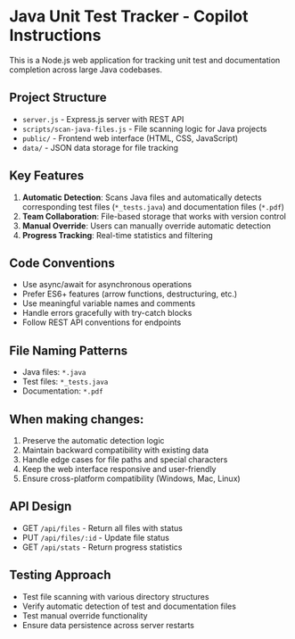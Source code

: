 <!-- Use this file to provide workspace-specific custom instructions to Copilot. For more details, visit https://code.visualstudio.com/docs/copilot/copilot-customization#_use-a-githubcopilotinstructionsmd-file -->

# Java Unit Test Tracker - Copilot Instructions

This is a Node.js web application for tracking unit test and documentation completion across large Java codebases.

## Project Structure
- `server.js` - Express.js server with REST API
- `scripts/scan-java-files.js` - File scanning logic for Java projects
- `public/` - Frontend web interface (HTML, CSS, JavaScript)
- `data/` - JSON data storage for file tracking

## Key Features
1. **Automatic Detection**: Scans Java files and automatically detects corresponding test files (`*_tests.java`) and documentation files (`*.pdf`)
2. **Team Collaboration**: File-based storage that works with version control
3. **Manual Override**: Users can manually override automatic detection
4. **Progress Tracking**: Real-time statistics and filtering

## Code Conventions
- Use async/await for asynchronous operations
- Prefer ES6+ features (arrow functions, destructuring, etc.)
- Use meaningful variable names and comments
- Handle errors gracefully with try-catch blocks
- Follow REST API conventions for endpoints

## File Naming Patterns
- Java files: `*.java`
- Test files: `*_tests.java`
- Documentation: `*.pdf`

## When making changes:
1. Preserve the automatic detection logic
2. Maintain backward compatibility with existing data
3. Handle edge cases for file paths and special characters
4. Keep the web interface responsive and user-friendly
5. Ensure cross-platform compatibility (Windows, Mac, Linux)

## API Design
- GET `/api/files` - Return all files with status
- PUT `/api/files/:id` - Update file status
- GET `/api/stats` - Return progress statistics

## Testing Approach
- Test file scanning with various directory structures
- Verify automatic detection of test and documentation files
- Test manual override functionality
- Ensure data persistence across server restarts
